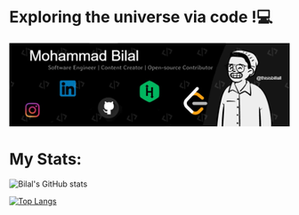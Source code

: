 <h1>Exploring the universe via code !💻</h1>

<img src= "https://github.com/thisisbillall/thisisbillall/blob/main/img/Banner.jpg" />
<h1><b>My Stats:</b></h1>

![Bilal's GitHub stats](https://github-readme-stats.vercel.app/api?username=thisisbillall&show_icons=true)<br/>

[![Top Langs](https://github-readme-stats.vercel.app/api/top-langs/?username=thisisbillall&layout=compact)](https://github.com/thisisbillall/github-readme-stats)

